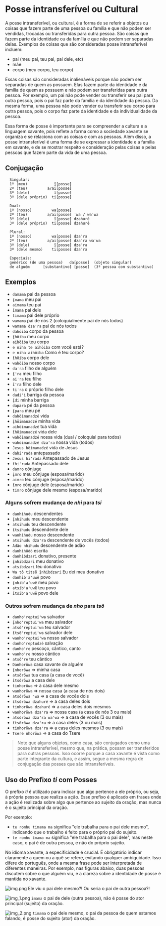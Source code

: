 # Posse intransferível ou Cultural

A posse intransferível, ou cultural, é a forma de se referir a objetos ou coisas que fazem parte de uma pessoa ou família e que não podem ser vendidas, trocadas ou transferidas para outra pessoa. São coisas que fazem parte da identidade ou da família e que não podem ser separadas delas. Exemplos de coisas que são consideradas posse intransferível incluem:

- pai (meu pai, teu pai, pai dele, etc)
- mãe
- corpo (meu corpo, teu corpo)

Essas coisas são consideradas inalienáveis porque não podem ser separadas de quem as possuem. Elas fazem parte da identidade e da família de quem as possuem e não podem ser transferidas para outra pessoa. Por exemplo, um pai não pode vender ou transferir seu pai para outra pessoa, pois o pai faz parte da família e da identidade da pessoa. Da mesma forma, uma pessoa não pode vender ou transferir seu corpo para outra pessoa, pois o corpo faz parte da identidade e da individualidade da pessoa.

Essa forma de posse é importante para se compreender a cultura e a linguagem xavante, pois reflete a forma como a sociedade xavante se organiza e se relaciona com as coisas e com as pessoas. Além disso, a posse intransferível é uma forma de se expressar a identidade e a família em xavante, e de se mostrar respeito e consideração pelas coisas e pelas pessoas que fazem parte da vida de uma pessoa.

## Conjugação

```text
  Singular:
  1º (meu)            ĩ̱[posse]
  2º (teu)         a/ai[posse]
  3º (dele)           ĩ[posse]
  3º (dele próprio)  ti[posse]

  Dual:
  1º (nosso)         wa[posse]
  2º (teu)         a/ai[posse] ˈwa / waˈwa
  3º (dele)           ĩ[posse] dzahuré
  3º (dele próprio)  ti[posse] dzahuré

  Plural:
  1º (nosso)         wa[posse] dzaˈra
  2º (teu)         a/ai[posse] dzaˈra waˈwa
  3º (dele)           ĩ[posse] dzaˈra
  3º (dele mesmo)    ti[posse] dzaˈra

  Especiais:
  genérico (de uma pessoa)   da[posse]  (objeto singular)
  de alguém      [substantivo] [posse]  (3º pessoa com substantivo)
```

## Exemplos

- `damama` pai da pessoa
- `ĩ̱mama` meu pai
- `aimama` teu pai
- `ĩmama` pai dele
- `timama` pai dele próprio
- `wamama` pai de nós 2 (coloquialmente pai de nós todos)
- `wamama dzaꞌra` pai de nós todos
- `dahöiba` corpo da pessoa
- `ĩ̱höiba` meu corpo
- `aihöiba` teu corpo
- `e niha te aihöiba` com você está?
- `e niha aihöiba` Como é teu corpo?
- `ĩhöiba` corpo dele
- `wahöiba` nosso corpo
- `daꞌra` filho de alguém
- `ĩ̱ꞌra` meu filho
- `aiꞌra` teu filho
- `ĩꞌra` filho dele
- `tiꞌra` o próprio filho dele
- `dadiꞌi` barriga da pessoa
- `ĩ̱di` minha barriga
- `dapara` pé da pessoa
- `ĩ̱para` meu pé
- `dahöimanadzé` vida
- `ĩ̱höimanadzé` minha vida
- `aihöimanadzé` tua vida
- `ĩhöimanadzé` vida dele
- `wahöimanadzé` nossa vida (dual / coloquial para todos)
- `wahöimanadzé dzaꞌra` nossa vida (todos)
- `Jesus höimanadzé` vida de Jesus  
- `dahiꞌrada` antepassado
- `Jesus hiꞌrada` Antepassado de Jesus
- `ĩhiꞌrada` Antepassado dele
- `damro` cônjuge
- `ĩ̱mro` meu cônjuge (esposa/marido)
- `aimro` teu cônjuge (esposa/marido)
- `ĩmro` cônjuge dele (esposa/marido)
- `timro` cônjuge dele mesmo (esposa/marido)

### Alguns sofrem mudança de *nhi* para *tsi*

- `danhihudu` descendentes
- `ĩ̱nhihudu`  meu descendente
- `atsihudu`  teu descendente
- `ĩtsihudu`  descendente dele
- `wanhihudu`  nosso descendente
- `atsihudu dzaꞌra`  descendente de vocês (todos)
- `Adão nhihudu` descendente de adão
- `danhihödö`  escrita
- `danhibdzari` donativo, presente  
- `ĩ̱nhibdzari` meu donativo  
- `atsibdzari` teu donativo  
- `Wa tô titsõ ĩ̱nhibdzari` Eu dei meu donativo
- `danhibꞌaꞌuwẽ` povo
- `ĩ̱nhibꞌaꞌuwẽ` meu povo  
- `atsibꞌaꞌuwẽ` teu povo  
- `ĩtsibꞌaꞌuwẽ` povo dele  

### Outros sofrem mudança de *nho* para *tsõ*

- `danho'reptui'wa` salvador
- `ĩ̱nho'reptui'wa` meu salvador
- `atsõ'reptui'wa` teu salvador
- `ĩtsõꞌreptuiꞌwa` salvador dele
- `wanhoꞌreptuiꞌwa` nosso salvador
- `danho'reptudzé` salvação
- `danho're` pescoço, cântico, canto
- `wanhoꞌre` nosso cântico
- `atsõꞌre` teu cântico
- `Danhorõwa` casa xavante de alguém
- `ĩ̱nhorõwa` ⇒ minha casa
- `atsõrõwa` tua casa (a casa de você)  
- `ĩtsõrõwa` a casa dele
- `tinhorõwa` ⇒ a casa dele mesmo
- `wanhorõwa` ⇒ nossa casa (a casa de nós dois)
- `atsõrõwa ꞌwa` ⇒ a casa de vocês dois
- `ĩtsõrõwa dzahuré` ⇒ a casa deles dois
- `tinhorõwa dzahuré` ⇒ a casa deles dois mesmos
- `wanhorõwa dzaꞌra` ⇒ nossa casa (a casa de nós 3 ou mais)
- `atsõrõwa dzaꞌra waꞌwa` ⇒ a casa de vocês (3 ou mais)
- `ĩtsõrõwa dzaꞌra` ⇒ a casa deles (3 ou mais)
- `tinhorõwa dzaꞌra` ⇒ a casa deles mesmos (3 ou mais)
- `Tsere nhorõwa` ⇒ a casa do Tsere

> Note que alguns objetos, como casa, são conjugados como uma posse intransferível, mesmo que, na prática, possam ser transferidos para outras pessoas. Isso ocorre porque a casa xavante é vista como parte integrante da cultura, e assim, segue a mesma regra de conjugação das posses que são intransferíveis.

## Uso do Prefixo *ti* com Posses

O prefixo *ti* é utilizado para indicar que algo pertence a ele próprio, ou seja, à própria pessoa que realiza a ação. Esse prefixo é aplicado em frases onde a ação é realizada sobre algo que pertence ao sujeito da oração, mas nunca é o sujeito principal da oração.

Por exemplo:

- `te romhu timama ma` significa "ele trabalha para o pai dele mesmo", indicando que o trabalho é feito para o próprio pai do sujeito.
- `te romhu ĩmama ma` significa "ele trabalha para o pai dele", mas neste caso, o pai é de outra pessoa, e não do próprio sujeito.

No idioma xavante, a especificidade é crucial. É obrigatório indicar claramente a quem ou a quê se refere, evitando qualquer ambiguidade. Isso difere do português, onde a mesma frase pode ser interpretada de diferentes maneiras. Por exemplo, nas figuras abaixo, duas pessoas discutem sobre o que alguém viu, e a clareza sobre a identidade de posse é mantida no xavante.

![img.png](../inalienavel/img.png)
Ele viu o pai dele mesmo?! Ou seria o pai de outra pessoa?!

![img_1.png](../inalienavel/img_1.png)
`ĩmama` o pai de dele (outra pessoa), não é posse do ator principal (sujeito) da oração.

![img_2.png](../inalienavel/img_2.png)
`timama` o pai dele mesmo, o pai da pessoa de quem estamos falando, é posse do sujeito (ator) da oração.
